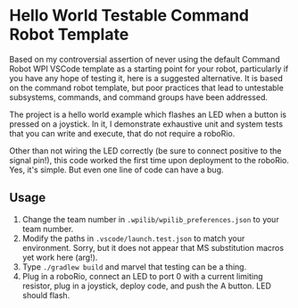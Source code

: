 # Hello World Testable Command Robot Template
Based on my controversial assertion of never using the default Command Robot WPI VSCode template
as a starting point for your robot, particularly if you have any hope of testing it, here is a 
suggested alternative. It is based on the command robot template, but poor practices that lead
to untestable subsystems, commands, and command groups have been addressed.

The project is a hello world example which flashes an LED when a button is pressed on a joystick.
In it, I demonstrate exhaustive unit and system tests that you can write and execute, that do
not require a roboRio.

Other than not wiring the LED correctly (be sure to connect positive to the signal pin!), this code worked
the first time upon deployment to the roboRio. Yes, it's simple. But even one line of code can have a bug.

## Usage
1. Change the team number in ```.wpilib/wpilib_preferences.json``` to your team number.
2. Modify the paths in ```.vscode/launch.test.json``` to match your environment. Sorry, but it does not appear that
MS substitution macros yet work here (arg!).
3. Type ```./gradlew build``` and marvel that testing can be a thing.
4. Plug in a roboRio, connect an LED to port 0 with a current limiting resistor, plug in a joystick, deploy code,
and push the A button.  LED should flash.
